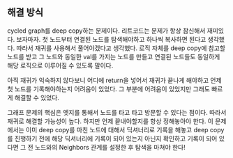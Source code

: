  ## 해결 방식 
cycled graph를 deep copy하는 문제이다. 리트코드는 문제가 항상 참신해서 재미있다. 
보자마자. 첫 노드부터 연결된 노드를 탐색해야하고 하나씩 복사하면 된다고 생각했다. 따라서 재귀를 사용해서 풀어야겠다고 생각했다. 로직 자체를 deep copy에 참고할 노드를 받고 그 노드와 동일한 val를 가지는 노드를 만들고 연결된 노드들도 동일하게 해당 로직으로 이루어질 수 있도록 말이다. 

아직 재귀가 익숙하지 않다보니 어디에 return을 넣어서 재귀가 끝나게 해야하고 언제 첫 노드를 기록해야하는지 어려움이 있었다. 그 부분에 어려움이 있었지만 그래도 빠르게 해결할 수 있었다. 


그래프 문제의 핵심은 엣지를 통해서 노드를 타고 타고 방문할 수 있다는 점이다. 따라서 재귀로 해결할 가능성이 높다. 하지만 언제 끝내야할지를 항상 정해놓아야 한다. 이 문제에서는 이미 deep copy를 마친 노드에 대해서 딕셔너리로 기록을 해놓고 deep copy를 진행하기 전에 해당 딕셔너리에 기록이 되어 있는지 아닌지 확인하고 기록이 되어 있다면 그 전 노드와의 Neighbors 관계를 설정한 후 탐색을 마쳐야 한다!
 
 
